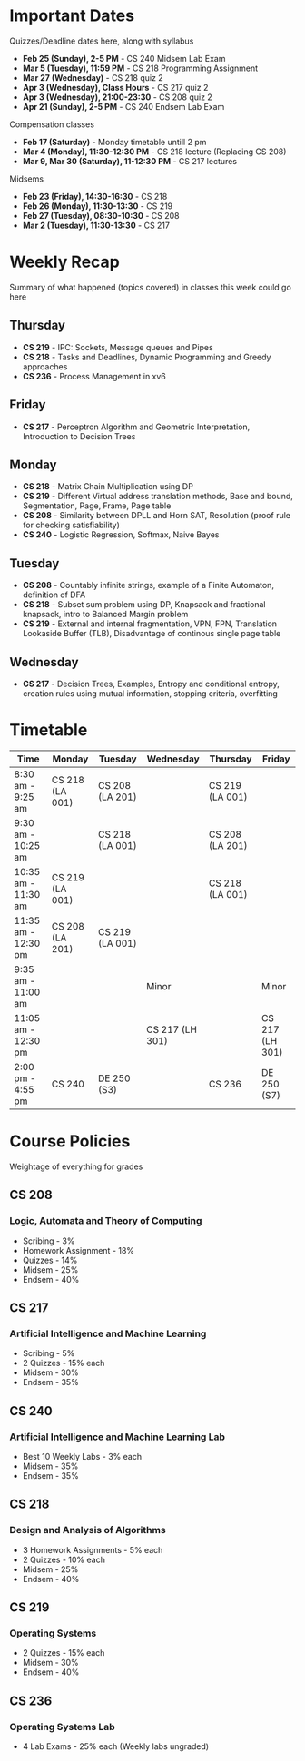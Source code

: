 # Important Dates

Quizzes/Deadline dates here, along with syllabus

- **Feb 25 (Sunday), 2-5 PM** - CS 240 Midsem Lab Exam
- **Mar 5 (Tuesday), 11:59 PM** - CS 218 Programming Assignment
- **Mar 27 (Wednesday)** - CS 218 quiz 2
- **Apr 3 (Wednesday), Class Hours** - CS 217 quiz 2
- **Apr 3 (Wednesday), 21:00-23:30** - CS 208 quiz 2
- **Apr 21 (Sunday), 2-5 PM** - CS 240 Endsem Lab Exam

Compensation classes

- **Feb 17 (Saturday)** - Monday timetable untill 2 pm
- **Mar 4 (Monday), 11:30-12:30 PM** - CS 218 lecture (Replacing CS 208)
- **Mar 9, Mar 30 (Saturday), 11-12:30 PM** - CS 217 lectures

Midsems

- **Feb 23 (Friday), 14:30-16:30** - CS 218
- **Feb 26 (Monday), 11:30-13:30** - CS 219
- **Feb 27 (Tuesday), 08:30-10:30** - CS 208
- **Mar 2 (Tuesday), 11:30-13:30** - CS 217

# Weekly Recap

Summary of what happened (topics covered) in classes this week could go here

## Thursday

- **CS 219** - IPC: Sockets, Message queues and Pipes
- **CS 218** - Tasks and Deadlines, Dynamic Programming and Greedy approaches
- **CS 236** - Process Management in xv6

## Friday

- **CS 217** - Perceptron Algorithm and Geometric Interpretation, Introduction to Decision Trees

## Monday

- **CS 218** - Matrix Chain Multiplication using DP
- **CS 219** - Different Virtual address translation methods, Base and bound, Segmentation, Page, Frame, Page table
- **CS 208** - Similarity between DPLL and Horn SAT, Resolution (proof rule for checking satisfiability)
- **CS 240** - Logistic Regression, Softmax, Naive Bayes

## Tuesday

- **CS 208** - Countably infinite strings, example of a Finite Automaton, definition of DFA
- **CS 218** - Subset sum problem using DP, Knapsack and fractional knapsack, intro to Balanced Margin problem
- **CS 219** - External and internal fragmentation, VPN, FPN, Translation Lookaside Buffer (TLB), Disadvantage of continous single page table

## Wednesday

- **CS 217** - Decision Trees, Examples, Entropy and conditional entropy, creation rules using mutual information, stopping criteria, overfitting

# Timetable

| Time                | Monday          | Tuesday         | Wednesday       | Thursday        | Friday         |
|---------------------|-----------------|-----------------|-----------------|-----------------|----------------|
| 8:30 am - 9:25 am   | CS 218 (LA 001) | CS 208 (LA 201) |                 | CS 219 (LA 001) |                |
| 9:30 am - 10:25 am  |                 | CS 218 (LA 001) |                 | CS 208 (LA 201) |                |
| 10:35 am - 11:30 am | CS 219 (LA 001) |                 |                 | CS 218 (LA 001) |                |
| 11:35 am - 12:30 pm | CS 208 (LA 201) | CS 219 (LA 001) |                 |                 |                |
| 9:35 am - 11:00 am  |                 |                 | Minor           |                 | Minor          |
| 11:05 am - 12:30 pm |                 |                 | CS 217 (LH 301) |                 | CS 217 (LH 301)|
| 2:00 pm - 4:55 pm   | CS 240          | DE 250 (S3)     |                 | CS 236          | DE 250 (S7)    |

# Course Policies

Weightage of everything for grades

## CS 208

### Logic, Automata and Theory of Computing

- Scribing - 3%
- Homework Assignment - 18%
- Quizzes - 14%
- Midsem - 25%
- Endsem - 40%

## CS 217

### Artificial Intelligence and Machine Learning

- Scribing - 5%
- 2 Quizzes - 15% each
- Midsem - 30%
- Endsem - 35%

## CS 240

### Artificial Intelligence and Machine Learning Lab

- Best 10 Weekly Labs - 3% each
- Midsem - 35%
- Endsem - 35%

## CS 218

### Design and Analysis of Algorithms

- 3 Homework Assignments - 5% each
- 2 Quizzes - 10% each
- Midsem - 25%
- Endsem - 40%

## CS 219

### Operating Systems

- 2 Quizzes - 15% each
- Midsem - 30%
- Endsem - 40%

## CS 236

### Operating Systems Lab

- 4 Lab Exams - 25% each (Weekly labs ungraded)
